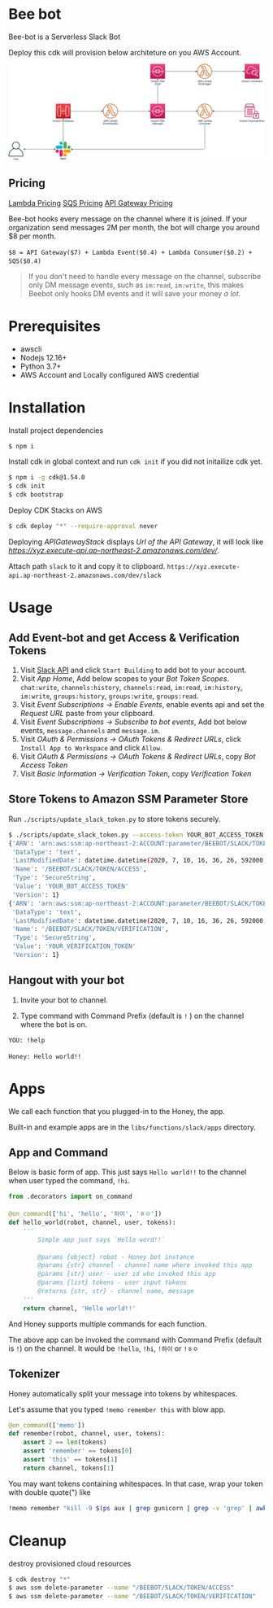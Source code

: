 # Bee bot
 
Bee-bot is a Serverless Slack Bot

Deploy this cdk will provision below architeture on you AWS Account.

![](/imgs/architecture.png)

## Pricing

[Lambda Pricing](https://aws.amazon.com/ko/lambda/pricing/)
[SQS Pricing](https://aws.amazon.com/ko/sqs/pricing/)
[API Gateway Pricing](https://aws.amazon.com/ko/api-gateway/pricing/)

Bee-bot hooks every message on the channel where it is joined.
If your organization send messages 2M per month, the bot will charge you around $8 per month.

`$8 = API Gateway($7) + Lambda Event($0.4) + Lambda Consumer($0.2) + SQS($0.4)`

> If you don't need to handle every message on the channel, subscribe only DM message events, such as `im:read`, `im:write`,
> this makes Beebot only hooks DM events and it will save your money *a lot*.

# Prerequisites

- awscli
- Nodejs 12.16+
- Python 3.7+
- AWS Account and Locally configured AWS credential

# Installation

Install project dependencies

```bash
$ npm i
```

Install cdk in global context and run `cdk init` if you did not initailize cdk yet.

```bash
$ npm i -g cdk@1.54.0
$ cdk init
$ cdk bootstrap
```

Deploy CDK Stacks on AWS

```bash
$ cdk deploy "*" --require-approval never
```

Deploying *APIGatewayStack* displays *Url of the API Gateway*, it will look like *https://xyz.execute-api.ap-northeast-2.amazonaws.com/dev/*.

Attach path `slack` to it and copy it to clipboard.
`https://xyz.execute-api.ap-northeast-2.amazonaws.com/dev/slack`

# Usage

## Add Event-bot and get Access & Verification Tokens
1. Visit [Slack API](https://api.slack.com/) and click `Start Building` to add bot to your account.
2. Visit *App Home*, Add below scopes to your *Bot Token Scopes*. `chat:write`, `channels:history`, `channels:read`, `im:read`, `im:history`, `im:write`, `groups:history`, `groups:write`, `groups:read`.
2. Visit *Event Subscriptions -> Enable Events*, enable events api and set the *Request URL* paste from your clipboard.
3. Visit *Event Subscriptions -> Subscribe to bot events*, Add bot below events, `message.channels` and `message.im`.
4. Visit *OAuth & Permissions -> OAuth Tokens & Redirect URLs*, click `Install App to Workspace` and click `Allow`.
5. Visit *OAuth & Permissions -> OAuth Tokens & Redirect URLs*, copy *Bot Access Token*
6. Visit *Basic Information -> Verification Token*, copy *Verification Token*

## Store Tokens to Amazon SSM Parameter Store

Run `./scripts/update_slack_token.py` to store tokens securely.

```bash
$ ./scripts/update_slack_token.py --access-token YOUR_BOT_ACCESS_TOKEN --verification-token YOUR_VERIFICATION_TOKEN
{'ARN': 'arn:aws:ssm:ap-northeast-2:ACCOUNT:parameter/BEEBOT/SLACK/TOKEN/ACCESS',
 'DataType': 'text',
 'LastModifiedDate': datetime.datetime(2020, 7, 10, 16, 36, 26, 592000, tzinfo=tzlocal()),
 'Name': '/BEEBOT/SLACK/TOKEN/ACCESS',
 'Type': 'SecureString',
 'Value': 'YOUR_BOT_ACCESS_TOKEN'
 'Version': 1}
{'ARN': 'arn:aws:ssm:ap-northeast-2:ACCOUNT:parameter/BEEBOT/SLACK/TOKEN/VERIFICATION',
 'DataType': 'text',
 'LastModifiedDate': datetime.datetime(2020, 7, 10, 16, 36, 26, 592000, tzinfo=tzlocal()),
 'Name': '/BEEBOT/SLACK/TOKEN/VERIFICATION',
 'Type': 'SecureString',
 'Value': 'YOUR_VERIFICATION_TOKEN'
 'Version': 1}
```

## Hangout with your bot

1. Invite your bot to channel.

2. Type command with Command Prefix (default is `!` ) on the channel where the bot is on.

```
YOU: !help

Honey: Hello world!!
```

# Apps

We call each function that you plugged-in to the Honey, the app.

Built-in and example apps are in the `libs/functions/slack/apps` directory.

## App and Command

Below is basic form of app.
This just says `Hello world!!` to the channel when user typed the command, `!hi`.

```python
from .decorators import on_command

@on_command(['hi', 'hello', '하이', 'ㅎㅇ'])
def hello_world(robot, channel, user, tokens):
    '''
        Simple app just says `Hello word!!`

        @params {object} robot - Honey bot instance
        @params {str} channel - channel name where invoked this app
        @params {str} user - user id who invoked this app
        @params {list} tokens - user input tokens
        @returns {str, str} - channel name, message
    '''
    return channel, 'Hello world!!'
```

And Honey supports multiple commands for each function.

The above app can be invoked the command with Command Prefix (default is `!`) on the channel.
It would be `!hello`, `!hi`, `!하이` or `!ㅎㅇ`

## Tokenizer

Honey automatically split your message into tokens by whitespaces.

Let's assume that you typed `!memo remember this` with blow app.

```python
@on_command(['memo'])
def remember(robot, channel, user, tokens):
    assert 2 == len(tokens)
    assert 'remember' == tokens[0]
    assert 'this' == tokens[1]
    return channel, tokens[1]
```

You may want tokens containing whitespaces.
In that case, wrap your token with double quote(") like

```bash
!memo remember "kill -9 $(ps aux | grep gunicorn | grep -v 'grep' | awk '{print $2 }')"
```

# Cleanup

destroy provisioned cloud resources

```bash
$ cdk destroy "*"
$ aws ssm delete-parameter --name "/BEEBOT/SLACK/TOKEN/ACCESS"
$ aws ssm delete-parameter --name "/BEEBOT/SLACK/TOKEN/VERIFICATION"
```
